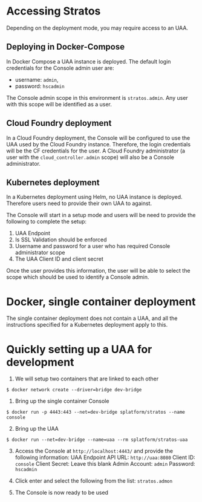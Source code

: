 # Accessing Stratos

Depending on the deployment mode, you may require access to an UAA.

## Deploying in Docker-Compose

In Docker Compose a UAA instance is deployed.
The default login credentials for the Console admin user are:

 - username: `admin`,
 - password: `hscadmin`

The Console admin scope in this environment is `stratos.admin`. Any user with this scope will be identified as a user.


## Cloud Foundry deployment

In a Cloud Foundry deployment, the Console will be configured to use the UAA used by the Cloud Foundry instance.
Therefore, the login credentials will be the CF credentials for the user. A Cloud Foundry administrator (a user with the `cloud_controller.admin` scope) will also be a Console administrator.

## Kubernetes deployment

In a Kubernetes deployment using Helm, no UAA instance is deployed. Therefore users need to provide their own UAA to against.

The Console will start in a setup mode and users will be need to provide the following to complete the setup:
1. UAA Endpoint
2. Is SSL Validation should be enforced
3. Username and password for a user who has required Console administrator scope
4. The UAA Client ID and client secret

Once the user provides this information, the user will be able to select the scope which should be used to identify a Console admin.

# Docker, single container deployment

The single container deployment does not contain a UAA, and all the instructions specified for a Kubernetes deployment apply to this.

# Quickly setting up a UAA for development

1. We will setup two containers that are linked to each other
```
$ docker network create --driver=bridge dev-bridge
```

1. Bring up the single container Console
```
$ docker run -p 4443:443 --net=dev-bridge splatform/stratos --name console
```

2. Bring up the UAA
```
$ docker run --net=dev-bridge --name=uaa --rm splatform/stratos-uaa
```

3. Access the Console at `http://localhost:4443/` and provide the following information:
UAA Endpoint API URL:  `http://uaa:8080`
Client ID: `console`
Client Secret: Leave this blank
Admin Account: `admin`
Password: `hscadmin`

4. Click enter and select the following from the list:
`stratos.admon`

5. The Console is now ready to be used
